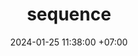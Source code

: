 ---
title: sequence
date: 2024-01-25 11:38:00 +07:00
modified: 
tags: [sequence, array, programming]
description: sequence is cool
---